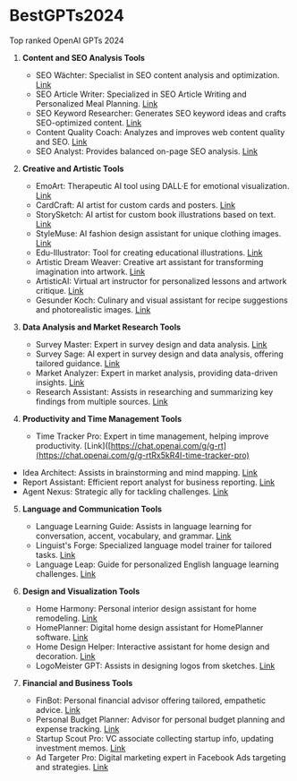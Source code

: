 # BestGPTs2024

Top ranked OpenAI GPTs 2024
1. **Content and SEO Analysis Tools**

    - SEO Wächter: Specialist in SEO content analysis and optimization. [Link](https://chat.openai.com/g/g-iyhgJiAZc-seo-wachter)
    - SEO Article Writer: Specialized in SEO Article Writing and Personalized Meal Planning. [Link](https://chat.openai.com/g/g-RSCgyBajq-seo-article-writer)
    - SEO Keyword Researcher: Generates SEO keyword ideas and crafts SEO-optimized content. [Link](https://chat.openai.com/g/g-HdMG3Uq7D-seo-keyword-researcher)
    - Content Quality Coach: Analyzes and improves web content quality and SEO. [Link](https://chat.openai.com/g/g-vsg5pX1X5-content-quality-coach)
    - SEO Analyst: Provides balanced on-page SEO analysis. [Link](https://chat.openai.com/g/g-Zb0fGwUvM-seo-analyst)
2. **Creative and Artistic Tools**
    
    - EmoArt: Therapeutic AI tool using DALL·E for emotional visualization. [Link](https://chat.openai.com/g/g-vjxCnvtGU-emoart)
    - CardCraft: AI artist for custom cards and posters. [Link](https://chat.openai.com/g/g-yYXygqmfX-cardcraft)
    - StorySketch: AI artist for custom book illustrations based on text. [Link](https://chat.openai.com/g/g-nQfLFhvzE-storysketch)
    - StyleMuse: AI fashion design assistant for unique clothing images. [Link](https://chat.openai.com/g/g-twqSVjN08-stylemuse)
    - Edu-Illustrator: Tool for creating educational illustrations. [Link](https://chat.openai.com/g/g-MqdH7SYT2-edu-illustrator)
    - Artistic Dream Weaver: Creative art assistant for transforming imagination into artwork. [Link](https://chat.openai.com/g/g-bi4tiIjaB-artistic-dream-weaver)
    - ArtisticAI: Virtual art instructor for personalized lessons and artwork critique. [Link](https://chat.openai.com/g/g-PHZ78dMX2-artisticai)
    - Gesunder Koch: Culinary and visual assistant for recipe suggestions and photorealistic images. [Link](https://chat.openai.com/g/g-RG40O8N4G-gesunder-koch)
3. **Data Analysis and Market Research Tools**
    
    - Survey Master: Expert in survey design and data analysis. [Link](https://chat.openai.com/g/g-BOXMxuvPE-survey-master)
    - Survey Sage: AI expert in survey design and data analysis, offering tailored guidance. [Link](https://chat.openai.com/g/g-SnbUZASzL-survey-sage)
    - Market Analyzer: Expert in market analysis, providing data-driven insights. [Link](https://chat.openai.com/g/g-KpTCHumCV-market-analyzer)
    - Research Assistant: Assists in researching and summarizing key findings from multiple sources. [Link](https://chat.openai.com/g/g-EnsUQTqbq-research-assistant)
4. **Productivity and Time Management Tools**
    
    - Time Tracker Pro: Expert in time management, helping improve productivity. [Link]([https://chat.openai.com/g/g-rt](https://chat.openai.com/g/g-rtRx5kR4I-time-tracker-pro)

- Idea Architect: Assists in brainstorming and mind mapping. [Link](https://chat.openai.com/g/g-Dy0KcipxT-idea-architect)
- Report Assistant: Efficient report analyst for business reporting. [Link](https://chat.openai.com/g/g-XUo9XIeHZ-report-assistant)
- Agent Nexus: Strategic ally for tackling challenges. [Link](https://chat.openai.com/g/g-cCsVT5ZfA-agent-nexus)

5. **Language and Communication Tools**
    
    - Language Learning Guide: Assists in language learning for conversation, accent, vocabulary, and grammar. [Link](https://chat.openai.com/g/g-rqWIaDlbK-language-learning-guide)
    - Linguist's Forge: Specialized language model trainer for tailored tasks. [Link](https://chat.openai.com/g/g-IsF5HQOq8-linguist-s-forge)
    - Language Leap: Guide for personalized English language learning challenges. [Link](https://chat.openai.com/g/g-KPDNKw8Ax-language-leap)
6. **Design and Visualization Tools**
    
    - Home Harmony: Personal interior design assistant for home remodeling. [Link](https://chat.openai.com/g/g-RZodv1RvG-home-harmony)
    - HomePlanner: Digital home design assistant for HomePlanner software. [Link](https://chat.openai.com/g/g-FEbpXDtjG-homeplanner)
    - Home Design Helper: Interactive assistant for home design and decoration. [Link](https://chat.openai.com/g/g-jnIn4Yyv8-home-design-helper)
    - LogoMeister GPT: Assists in designing logos from sketches. [Link](https://chat.openai.com/g/g-TKAXrRcCH-logomeister-gpt)
7. **Financial and Business Tools**
    
    - FinBot: Personal financial advisor offering tailored, empathetic advice. [Link](https://chat.openai.com/g/g-k895yp3OG-finbot)
    - Personal Budget Planner: Advisor for personal budget planning and expense tracking. [Link](https://chat.openai.com/g/g-VDu7fC625-personal-budget-planner)
    - Startup Scout Pro: VC associate collecting startup info, updating investment memos. [Link](https://chat.openai.com/g/g-FC6c7cf5m-startup-scout-pro)
    - Ad Targeter Pro: Digital marketing expert in Facebook Ads targeting and strategies. [Link](https://chat.openai.com/g/g-YRCVS8D3N-ad-targeter-pro)
